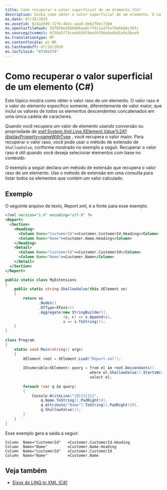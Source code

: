 ```yaml
---
title: Como recuperar o valor superficial de um elemento (C#)
description: Saiba como obter o valor superficial de um elemento. O valor superficial é apenas para o elemento específico.
ms.date: 07/20/2015
ms.assetid: 924a2699-72f6-4be1-aaa6-de62f8ec73b9
ms.openlocfilehash: 597859e5b66606aa0cff9c1a475e79e6b66c39fc
ms.sourcegitcommit: 6f58a5f75ceeb936f8ee5b786e9adb81a9a3bee9
ms.translationtype: MT
ms.contentlocale: pt-BR
ms.lasthandoff: 07/28/2020
ms.locfileid: "87301574"
---
```

# <a name="how-to-retrieve-the-shallow-value-of-an-element-c"></a>Como recuperar o valor superficial de um elemento (C#)
Este tópico mostra como obter o valor raso de um elemento. O valor raso é o valor do elemento específico somente, diferentemente de valor maior, que inclui os valores de todos os elementos descendentes concatenados em uma única cadeia de caracteres.  
  
 Quando você recupera um valor de elemento usando conversão ou propriedade de <xref:System.Xml.Linq.XElement.Value%2A?displayProperty=nameWithType> , você recupera o valor maior. Para recuperar o valor raso, você pode usar o método de extensão de `ShallowValue`, conforme mostrado no exemplo a seguir. Recuperar o valor raso é útil quando você deseja selecionar elementos com base no conteúdo.  
  
 O exemplo a seguir declara um método de extensão que recupera o valor raso de um elemento. Use o método de extensão em uma consulta para listar todos os elementos que contém um valor calculado.  
  
## <a name="example"></a>Exemplo  
 O seguinte arquivo de texto, Report.xml, é a fonte para esse exemplo.  
  
```xml  
<?xml version="1.0" encoding="utf-8" ?>  
<Report>  
  <Section>  
    <Heading>  
      <Column Name="CustomerId">=Customer.CustomerId.Heading</Column>  
      <Column Name="Name">=Customer.Name.Heading</Column>  
    </Heading>  
    <Detail>  
      <Column Name="CustomerId">=Customer.CustomerId</Column>  
      <Column Name="Name">=Customer.Name</Column>  
    </Detail>  
  </Section>  
</Report>  
```  
  
```csharp  
public static class MyExtensions  
{  
    public static string ShallowValue(this XElement xe)  
    {  
        return xe  
               .Nodes()  
               .OfType<XText>()  
               .Aggregate(new StringBuilder(),  
                          (s, c) => s.Append(c),  
                          s => s.ToString());  
    }  
}  
  
class Program  
{  
    static void Main(string[] args)  
    {  
        XElement root = XElement.Load("Report.xml");  
  
        IEnumerable<XElement> query = from el in root.Descendants()  
                                      where el.ShallowValue().StartsWith("=")  
                                      select el;  
  
        foreach (var q in query)  
        {  
            Console.WriteLine("{0}{1}{2}",  
                q.Name.ToString().PadRight(8),  
                q.Attribute("Name").ToString().PadRight(20),  
                q.ShallowValue());  
        }  
    }  
}  
```  
  
 Esse exemplo gera a saída a seguir:  
  
```output  
Column  Name="CustomerId"   =Customer.CustomerId.Heading  
Column  Name="Name"         =Customer.Name.Heading  
Column  Name="CustomerId"   =Customer.CustomerId  
Column  Name="Name"         =Customer.Name  
```  
  
## <a name="see-also"></a>Veja também

- [Eixos do LINQ to XML (C#)](./linq-to-xml-axes-overview.md)
